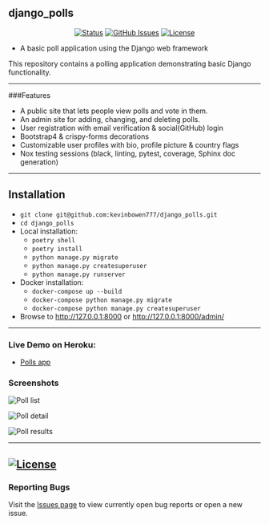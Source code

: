 ## django_polls

<div align="center">

  [![Status](https://img.shields.io/badge/status-active-success.svg)]()
  [![GitHub Issues](https://img.shields.io/github/issues/kevinbowen777/django_polls.svg)](https://github.com/kevinbowen777/django_polls/issues)
  [![License](https://img.shields.io/badge/license-MIT-blue.svg)](/LICENSE)

</div>

- A basic poll application using the Django web framework

This repository contains a polling application demonstrating basic Django
functionality.

---

###Features

 - A public site that lets people view polls and vote in them.
 - An admin site for adding, changing, and deleting polls.
 - User registration with email verification & social(GitHub) login
 - Bootstrap4 & crispy-forms decorations
 - Customizable user profiles with bio, profile picture & country flags
 - Nox testing sessions (black, linting, pytest, coverage, Sphinx doc generation)

---
## Installation

 - `git clone git@github.com:kevinbowen777/django_polls.git`
 - `cd django_polls`
 - Local installation:
     - `poetry shell`
     - `poetry install`
     - `python manage.py migrate`
     - `python manage.py createsuperuser`
     - `python manage.py runserver`
 - Docker installation:
     - `docker-compose up --build`
     - `docker-compose python manage.py migrate`
     - `docker-compose python manage.py createsuperuser`
 - Browse to http://127.0.0.1:8000 or http://127.0.0.1:8000/admin/

---

### Live Demo on Heroku:
 - [Polls app](https://kbowen-django-polls.herokuapp.com/)

### Screenshots
![Poll list](https://github.com/kevinbowen777/django_polls/blob/master/images/poll_list.png)

![Poll detail](https://github.com/kevinbowen777/django_polls/blob/master/images/poll_detail.png)


![Poll results](https://github.com/kevinbowen777/django_polls/blob/master/images/poll_results.png)

---
[![License](https://img.shields.io/badge/license-MIT-green)](https://github.com/kevinbowen777/django_polls/blob/master/LICENSE)
---
### Reporting Bugs

   Visit the [Issues page](https://github.com/kevinbowen777/django_polls/issues)
      to view currently open bug reports or open a new issue.
